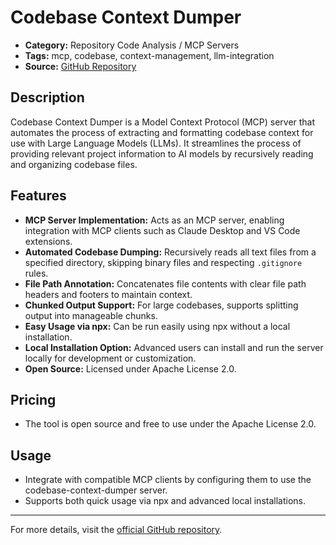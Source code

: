 # Codebase Context Dumper

- **Category:** Repository Code Analysis / MCP Servers
- **Tags:** mcp, codebase, context-management, llm-integration
- **Source:** [GitHub Repository](https://github.com/lex-tools/codebase-context-dumper)

## Description
Codebase Context Dumper is a Model Context Protocol (MCP) server that automates the process of extracting and formatting codebase context for use with Large Language Models (LLMs). It streamlines the process of providing relevant project information to AI models by recursively reading and organizing codebase files.

## Features
- **MCP Server Implementation:** Acts as an MCP server, enabling integration with MCP clients such as Claude Desktop and VS Code extensions.
- **Automated Codebase Dumping:** Recursively reads all text files from a specified directory, skipping binary files and respecting `.gitignore` rules.
- **File Path Annotation:** Concatenates file contents with clear file path headers and footers to maintain context.
- **Chunked Output Support:** For large codebases, supports splitting output into manageable chunks.
- **Easy Usage via npx:** Can be run easily using npx without a local installation.
- **Local Installation Option:** Advanced users can install and run the server locally for development or customization.
- **Open Source:** Licensed under Apache License 2.0.

## Pricing
- The tool is open source and free to use under the Apache License 2.0.

## Usage
- Integrate with compatible MCP clients by configuring them to use the codebase-context-dumper server.
- Supports both quick usage via npx and advanced local installations.

---
For more details, visit the [official GitHub repository](https://github.com/lex-tools/codebase-context-dumper).